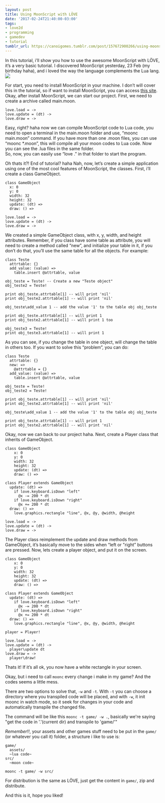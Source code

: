 ```yaml
---
layout: post
title: Using MoonScript with LÖVE
date: '2017-02-24T21:40:00-03:00'
tags:
- love2d
- programming
- gamedev
- tutorial
tumblr_url: https://canoigomes.tumblr.com/post/157672900266/using-moonscript-with-l%C3%B6ve
---
```

In this tutorial, i’ll show you how to use the awesome MoonScript with LÖVE, it’s a very basic tutorial. I discovered MoonScript yesterday, 23 Feb (my birthday haha), and i loved the way the language complements the Lua lang. ![](https://66.media.tumblr.com/f5789927c4a8814d39578c8281a9fa75/tumblr_inline_olwmxwYwpj1uuq5lf_540.png)<!-- more -->

For start, you need to install MoonScript in your machine. I don’t will cover this in the tutorial, so if want to install MoonScript, you can access [this site](https://moonscript.org/#installation).  
 Okay, after install MoonScript, we can start our project. First, we need to create a archive called main.moon.

```moonscript
love.load = ->
love.update = (dt) ->
love.draw = ->
```
Easy, right? haha now we can compile MoonScript code to Lua code, you need to open a terminal in the main.moon folder and use, “moonc main.moon” command. If you have more than one .moon files, you can use “moonc \*.moon”, this will compile all your moon codes to Lua code. Now you can see the .lua files in the same folder.   
 So, now, you can easily use “love .” in that folder to start the program.

Oh thats it?! End of tutorial? haha Nah, now, let’s create a simple application using one of the most cool features of MoonScript, the classes. First, i’ll create a class GameObject.


```moonscript
class GameObject
  x: 0
  y: 0
  width: 32
  height: 32
  update: (dt) =>
  draw: () =>
        
love.load = ->
love.update = (dt) ->
love.draw = ->
```

We created a simple GameObject class, with x, y, width, and height attributes. Remember, if you class have some table as attribute, you will need to create a method called “new”, and initialize your table in it, if you don’t do that, you’ll use the same table for all the objects. For example:

```moonscript
class Teste
  attrtable: {}
  add_value: (value) =>
    table.insert @attrtable, value
    
obj_teste = Teste! -- Create a new "Teste object"
obj_teste2 = Teste!
  
print obj_teste.attrtable[1] -- will print 'nil'
print obj_teste2.attrtable[1] -- will print 'nil'

obj_teste\add_value 1 -- add the value '1' to the table obj obj_teste

print obj_teste.attrtable[1] -- will print 1
print obj_teste2.attrtable[1] -- will print 1 too

obj_teste3 = Teste!
print obj_teste3.attrtable[1] -- will print 1
```

As you can see, if you change the table in one object, will change the table in others too. If you want to solve this “problem”, you can do:

```moonscript
class Teste
  attrtable: {}
  new: =>
    @attrtable = {}
  add_value: (value) =>
    table.insert @attrtable, value
    
obj_teste = Teste!
obj_teste2 = Teste!
  
print obj_teste.attrtable[1] -- will print 'nil'
print obj_teste2.attrtable[1] -- will print 'nil'

obj_teste\add_value 1 -- add the value '1' to the table obj obj_teste

print obj_teste.attrtable[1] -- will print 1
print obj_teste2.attrtable[1] -- will print 'nil'
```

Okay, now we can back to our project haha. Next, create a Player class that inherits of GameObject.

```moonscript
class GameObject
    x: 0
    y: 0
    width: 32
    height: 32
    update: (dt) =>
    draw: () =>
    
class Player extends GameObject
  update: (dt) =>
    if love.keyboard.isDown "left"
      @x -= 200 * dt
    if love.keyboard.isDown "right"
      @x += 200 * dt
  draw: () =>
    love.graphics.rectangle "line", @x, @y, @width, @height

love.load = ->
love.update = (dt) ->
love.draw = ->
```

The Player class reimplement the update and draw methods from GameObject, it’s basically move to the sides when “left or "right” buttons are pressed. Now, lets create a player object, and put it on the screen.

```moonscript
class GameObject
    x: 0
    y: 0
    width: 32
    height: 32
    update: (dt) =>
    draw: () =>

class Player extends GameObject
  update: (dt) =>
    if love.keyboard.isDown "left"
      @x -= 200 * dt
    if love.keyboard.isDown "right"
      @x += 200 * dt
  draw: () =>
    love.graphics.rectangle "line", @x, @y, @width, @height

player = Player!

love.load = ->
love.update = (dt) ->
  player\update dt
love.draw = ->
  player\draw!
```

Thats it! If it’s all ok, you now have a white rectangle in your screen.

Okay, but i need to call `moonc` every change i make in my game? And the codes seems a little mess.

There are two options to solve that, `-w` and `-t`. With `-t` you can choose a directory where you transpiled code will be placed, and with `-w`, it init moonc in watch mode, so it seek for changes in your code and automatically transpile the changed file.

The command will be like this `moonc -t game/ -w .`, basically we're saying "get the code in '.'(current dir) and transpile to 'game/'"

*Remember!!*, your assets and other games stuff need to be put in the `game/` (or whatever you call it) folder, a structure i like to use is:

```
game/
  assets/
  ~lua code~
src/
  ~moon code~
```

`moonc -t game/ -w src/`

For distribution is the same as LÖVE, just get the content in `game/`, zip and distribute.

And this is it, hope you liked!